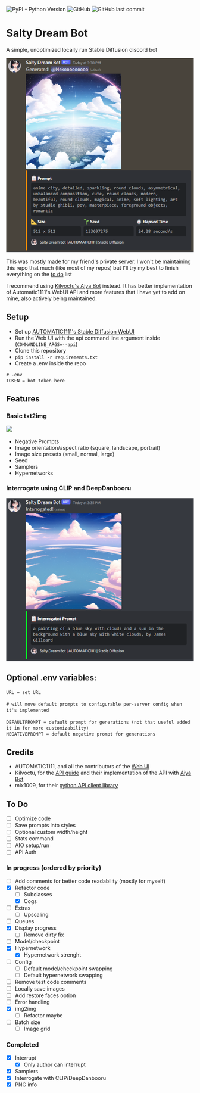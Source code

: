 ![PyPI - Python Version](https://img.shields.io/pypi/pyversions/py-cord?style=for-the-badge) ![GitHub](https://img.shields.io/github/license/nekooooooooo/salty-dream-bot?style=for-the-badge) ![GitHub last commit](https://img.shields.io/github/last-commit/nekooooooooo/salty-dream-bot?style=for-the-badge)

# Salty Dream Bot
A simple, unoptimized locally run Stable Diffusion discord bot

![](https://raw.githubusercontent.com/nekooooooooo/nekooooooooo.github.io/master/pics/preview_dream_bot_2.png)

This was mostly made for my friend's private server.
I won't be maintaining this repo that much (like most of my repos) but I'll try my best to finish everything on the [to do](#to-do) list

I recommend using [Kilvoctu's Aiya Bot](https://github.com/Kilvoctu/aiyabot) instead. It has better implementation of Automatic1111's WebUI API and more features that I have yet to add on mine, also actively being maintained.


## Setup

- Set up [AUTOMATIC1111's Stable Diffusion WebUI](https://github.com/AUTOMATIC1111/stable-diffusion-webui)
- Run the Web UI with the api command line argument inside (`COMMANDLINE_ARGS=--api`)
- Clone this repository
- `pip install -r requirements.txt`
- Create a .env inside the repo

```dotenv
# .env
TOKEN = bot token here
```

## Features

### Basic txt2img
![](https://user-images.githubusercontent.com/69033860/204470547-5c8959f7-339a-4994-9b6f-1b3f049ddb68.gif)
- Negative Prompts
- Image orientation/aspect ratio (square, landscape, portrait)
- Image size presets (small, normal, large)
- Seed
- Samplers
- Hypernetworks

### Interrogate using CLIP and DeepDanbooru
![](https://raw.githubusercontent.com/nekooooooooo/nekooooooooo.github.io/master/pics/preview_dream_bot_interrogate.png)

## Optional .env variables:

```dotenv
URL = set URL

# will move default prompts to configurable per-server config when it's implemented

DEFAULTPROMPT = default prompt for generations (not that useful added it in for more customizability)
NEGATIVEPROMPT = default negative prompt for generations
```


## Credits
- AUTOMATIC1111, and all the contributors of the [Web UI](https://github.com/AUTOMATIC1111/stable-diffusion-webui)
- Kilvoctu, for the [API guide](https://github.com/AUTOMATIC1111/stable-diffusion-webui/discussions/3734#discussioncomment-3976954) and their implementation of the API with [Aiya Bot](https://github.com/Kilvoctu/aiyabot)
- mix1009, for their [python API client library](https://github.com/mix1009/sdwebuiapi)

## To Do
- [ ] Optimize code
- [ ] Save prompts into styles
- [ ] Optional custom width/height
- [ ] Stats command
- [ ] AIO setup/run
- [ ] API Auth

### In progress (ordered by priority)
- [ ] Add comments for better code readability (mostly for myself)
- [x] Refactor code
    - [ ] Subclasses
    - [x] Cogs
- [ ] Extras
    - [ ] Upscaling
- [ ] Queues
- [x] Display progress
    - [ ] Remove dirty fix
- [ ] Model/checkpoint
- [x] Hypernetwork
    - [x] Hypernetwork strenght
- [ ] Config
    - [ ] Default model/checkpoint swapping
    - [ ] Default hypernetwork swapping
- [ ] Remove test code comments
- [ ] Locally save images
- [ ] Add restore faces option
- [ ] Error handling
- [x] img2img
    - [ ] Refactor maybe
- [ ] Batch size
    - [ ] Image grid

### Completed
- [x] Interrupt
    - [x] Only author can interrupt
- [x] Samplers
- [x] Interrogate with CLIP/DeepDanbooru
- [x] PNG info
